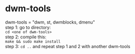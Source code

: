 # dwm-tools
dwm-tools = "dwm, st, dwmblocks, dmenu" \
step 1: go to directory: \
`cd <one of dwm-tools>` \
step 2: compile this: \
`make && sudo make install` \
step 3: `cd ..` and repeat step 1 and 2 with another dwm-tools
